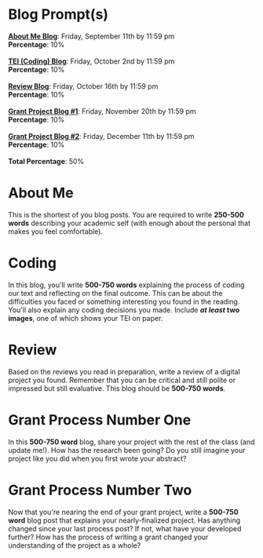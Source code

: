 # Blog Prompt(s)

**[About Me Blog](#about-me)**: Friday, September 11th by 11:59 pm 
<br /> **Percentage**: 10%
<br /> <br/>
**[TEI (Coding) Blog](#coding)**: Friday, October 2nd by 11:59 pm
<br />**Percentage**: 10%
<br /> <br/>
**[Review Blog](#review)**: Friday, October 16th by 11:59 pm
<br />**Percentage**: 10%
<br /> <br/>
**[Grant Project Blog #1](#grant-process-number-one)**: Friday, November 20th by 11:59 pm
<br />**Percentage**: 10%
<br /> <br/>
**[Grant Project Blog #2](#grant-process-number-two)**: Friday, December 11th by 11:59 pm
<br />**Percentage**: 10%
<br /> <br/>
**Total Percentage**: 50%


# About Me

This is the shortest of you blog posts. You are required to write **250-500 words** describing your academic self (with enough about the personal that makes you feel comfortable). 

# Coding

In this blog, you'll write **500-750 words** explaining the process of coding our text and reflecting on the final outcome. This can be about the difficulties you faced or something interesting you found in the reading. You'll also explain any coding decisions you made. Include ***at least* two images**, one of which shows your TEI on paper. 

# Review

Based on the reviews you read in preparation, write a review of a digital project you found. Remember that you can be critical and still polite or impressed but still evaluative. This blog should be **500-750 words**. 

# Grant Process Number One

In this **500-750 word** blog, share your project with the rest of the class (and update me!). How has the research been going? Do you still imagine your project like you did when you first wrote your abstract? 

# Grant Process Number Two

Now that you're nearing the end of your grant project, write a **500-750 word** blog post that explains your nearly-finalized project. Has anything changed since your last process post? If not, what have your developed further? How has the process of writing a grant changed your understanding of the project as a whole?

